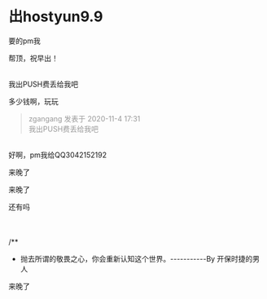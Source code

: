 # 出hostyun9.9


要的pm我

帮顶，祝早出！<br />
<br />
<img src="static/image/smiley/default/lol.gif" smilieid="12" border="0" alt="" /><img src="static/image/smiley/default/lol.gif" smilieid="12" border="0" alt="" /><img src="static/image/smiley/default/lol.gif" smilieid="12" border="0" alt="" />

<img src="static/image/smiley/default/lol.gif" smilieid="12" border="0" alt="" />我出PUSH费丢给我吧

多少钱啊，玩玩

<div class="quote"><blockquote><font color="#999999">zgangang 发表于 2020-11-4 17:31</font><br />
<font color="#999999">我出PUSH费丢给我吧</font></blockquote></div><br />
好啊，pm我给QQ3042152192

来晚了

来晚了

还有吗<br />
<br />
<br />
<br />
/**<br />
 * 抛去所谓的敬畏之心，你会重新认知这个世界。-----------By 开保时捷的男人

来晚了<img id="aimg_li4v3" onclick="zoom(this, this.src, 0, 0, 0)" class="zoom" src="https://cdn.jsdelivr.net/gh/hishis/forum-master/public/images/patch.gif" onmouseover="img_onmouseoverfunc(this)" onload="thumbImg(this)" border="0" alt="" />
